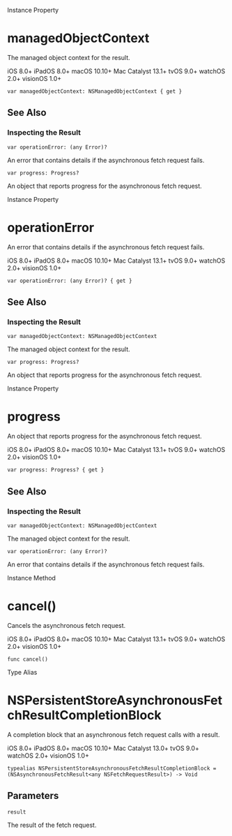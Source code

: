 Instance Property

# managedObjectContext

The managed object context for the result.

iOS 8.0+  iPadOS 8.0+  macOS 10.10+  Mac Catalyst 13.1+  tvOS 9.0+  watchOS
2.0+  visionOS 1.0+

    
    
    var managedObjectContext: NSManagedObjectContext { get }

## See Also

### Inspecting the Result

`var operationError: (any Error)?`

An error that contains details if the asynchronous fetch request fails.

`var progress: Progress?`

An object that reports progress for the asynchronous fetch request.

Instance Property

# operationError

An error that contains details if the asynchronous fetch request fails.

iOS 8.0+  iPadOS 8.0+  macOS 10.10+  Mac Catalyst 13.1+  tvOS 9.0+  watchOS
2.0+  visionOS 1.0+

    
    
    var operationError: (any Error)? { get }

## See Also

### Inspecting the Result

`var managedObjectContext: NSManagedObjectContext`

The managed object context for the result.

`var progress: Progress?`

An object that reports progress for the asynchronous fetch request.

Instance Property

# progress

An object that reports progress for the asynchronous fetch request.

iOS 8.0+  iPadOS 8.0+  macOS 10.10+  Mac Catalyst 13.1+  tvOS 9.0+  watchOS
2.0+  visionOS 1.0+

    
    
    var progress: Progress? { get }

## See Also

### Inspecting the Result

`var managedObjectContext: NSManagedObjectContext`

The managed object context for the result.

`var operationError: (any Error)?`

An error that contains details if the asynchronous fetch request fails.

Instance Method

# cancel()

Cancels the asynchronous fetch request.

iOS 8.0+  iPadOS 8.0+  macOS 10.10+  Mac Catalyst 13.1+  tvOS 9.0+  watchOS
2.0+  visionOS 1.0+

    
    
    func cancel()

Type Alias

# NSPersistentStoreAsynchronousFetchResultCompletionBlock

A completion block that an asynchronous fetch request calls with a result.

iOS 8.0+  iPadOS 8.0+  macOS 10.10+  Mac Catalyst 13.0+  tvOS 9.0+  watchOS
2.0+  visionOS 1.0+

    
    
    typealias NSPersistentStoreAsynchronousFetchResultCompletionBlock = (NSAsynchronousFetchResult<any NSFetchRequestResult>) -> Void

##  Parameters

`result`

    

The result of the fetch request.

